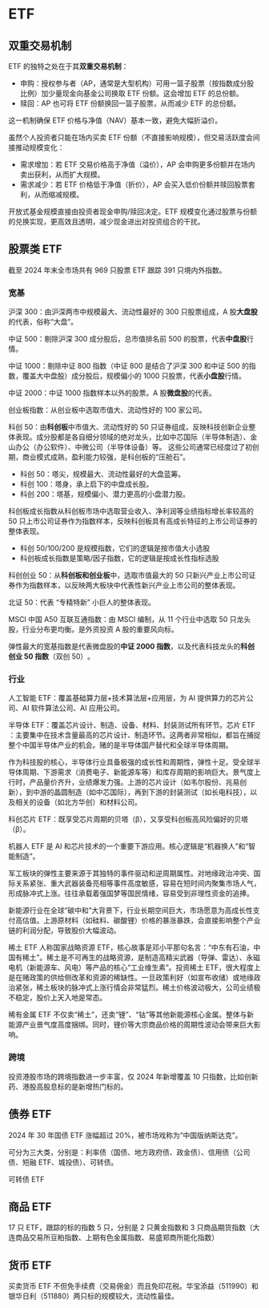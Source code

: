 # ETF

## 双重交易机制

ETF 的独特之处在于其**双重交易机制**：

- 申购：授权参与者（AP，通常是大型机构）可用一篮子股票（按指数成分股比例）加少量现金向基金公司换取 ETF 份额。这会增加 ETF 的总份额。
- 赎回：AP 也可将 ETF 份额换回一篮子股票，从而减少 ETF 的总份额。

这一机制确保 ETF 价格与净值（NAV）基本一致，避免大幅折溢价。

虽然个人投资者只能在场内买卖 ETF 份额（不直接影响规模），但交易活跃度会间接推动规模变化：

- 需求增加：若 ETF 交易价格高于净值（溢价），AP 会申购更多份额并在场内卖出获利，从而扩大规模。
- 需求减少：若 ETF 价格低于净值（折价），AP 会买入低价份额并赎回股票套利，从而缩减规模。

开放式基金规模直接由投资者现金申购/赎回决定。ETF 规模变化通过股票与份额的兑换实现，更高效且透明，减少现金进出对投资组合的干扰。

## 股票类 ETF

截至 2024 年末全市场共有 969 只股票 ETF 跟踪 391 只境内外指数。

### 宽基

沪深 300​：由沪深两市中规模最大、流动性最好的 300 只股票组成，A 股**大盘股**的代表，俗称“大盘”​​。

中证 500：剔除沪深 300 成分股后，总市值排名前 500 的股票，代表**中盘股**行情。

中证 1000：剔除中证 800 指数（中证 800 是结合了沪深 300 和中证 500 的指数，覆盖大中盘股）成分股后，规模偏小的 1000 只股票，代表**小盘股**行情。

中证 2000​​：中证 1000 指数样本以外的股票。A 股**微盘股**的代表。

创业板指数：从创业板中选取市值大、流动性好的 100 家公司。

科创 50​​：由**科创板**中市值大、流动性好的 50 只证券组成，反映科技创新企业整体表现。成分股都是各自细分领域的绝对龙头，比如中芯国际（半导体制造）、金山办公（办公软件）、中微公司（半导体设备）等。
这些公司通常已经度过了初创期，商业模式成熟，盈利能力较强，是科创板的“压舱石”。

- 科创 50：塔尖，规模最大、流动性最好的大盘蓝筹。
- 科创 100：塔身，承上启下的中盘成长股。
- 科创 200：塔基，规模偏小、潜力更高的小盘潜力股。

科创板成长指数从科创板市场中选取营业收入、净利润等业绩指标增长率较高的 50 只上市公司证券作为指数样本，反映科创板具有高成长特征的上市公司证券的整体表现。

- 科创 50/100/200 是规模指数，它们的逻辑是按市值大小选股
- 科创板成长指数是策略/因子指数，它的逻辑是按成长性指标选股

科创创业 50：从**科创板和创业板**中，选取市值最大的 50 只新兴产业上市公司证券作为指数样本，以反映两大板块中代表性新兴产业上市公司的整体表现。

北证 50​​：代表 ​​“专精特新”​​ 小巨人的整体表现。

MSCI 中国 A50 互联互通指数：由 MSCI 编制，从 11 个行业中选取 50 只龙头股，行业分布更均衡。是外资投资 A 股的重要风向标。

弹性最大的宽基指数是代表微盘股的**中证 2000 指数**，以及代表科技龙头的**科创创业 50 指数**（双创 50）​​。

### 行业

人工智能 ETF​：覆盖基础算力层+技术算法层+应用层，为 AI 提供算力的芯片公司、AI 软件算法公司、AI 应用公司。

半导体 ETF​​：覆盖芯片设计、制造、设备、材料、封装测试所有环节。芯片 ETF​​：主要集中在技术含量最高的芯片设计、制造环节。这两者非常相似，都旨在捕捉整个中国半导体产业的机会。赌的是半导体国产替代和全球半导体周期。

作为科技股的核心，半导体行业具备极强的成长性和周期性，弹性十足。受全球半导体周期、下游需求（消费电子、新能源车等）和库存周期的影响巨大。景气度上行时，产品量价齐升，业绩爆发力强。上游的芯片设计（如韦尔股份、兆易创新），到中游的晶圆制造（如中芯国际），再到下游的封装测试（如长电科技），以及相关的设备（如北方华创）和材料公司。

科创芯片 ETF：既享受芯片周期的贝塔（β），又享受科创板高风险偏好的贝塔（β）。

机器人 ETF 是 AI 和芯片技术的一个重要下游应用。核心逻辑是“机器换人”和“智能制造”。

军工板块的弹性主要来源于其独特的事件驱动和逆周期属性。对地缘政治冲突、国际关系紧张、重大武器装备亮相等事件高度敏感，容易在短时间内聚集市场人气，形成脉冲式上涨。往往承载着强国梦等国民情绪，容易受到非理性资金的追捧。

新能源行业在全球“碳中和”大背景下，行业长期空间巨大，市场愿意为高成长性支付高估值。上游原材料（如硅料、碳酸锂）价格的暴涨暴跌，会直接影响整个产业链的利润分配，导致股价大幅波动。

稀土 ETF 人称国家战略资源 ETF，核心故事是邓小平那句名言：“中东有石油，中国有稀土”。稀土是不可再生的战略资源，是制造高精尖武器（导弹、雷达）、永磁电机（新能源车、风电）等产品的核心“工业维生素”。投资稀土 ETF，很大程度上是在赌政策的供给侧改革和资源的稀缺性。一旦政策利好（如宣布收储）或地缘政治紧张，稀土板块的脉冲式上涨行情会非常猛烈。稀土价格波动极大，公司业绩极不稳定，股价上天入地是常态。

稀有金属 ETF 不仅卖“稀土”，还卖“锂”、“钴”等其他新能源核心金属。整体与新能源产业景气度高度捆绑。同时，锂价等大宗商品价格的周期性波动会带来巨大影响。

### 跨境

投资港股市场的跨境指数进一步丰富，仅 2024 年新增覆盖 10 只指数，比如创新药、港股高股息标的是新增热门标的。

## 债券 ETF

2024 年 30 年国债 ETF 涨幅超过 20%，被市场戏称为“中国版纳斯达克”。

可分为三大类，分别是：利率债（国债、地方政府债、政金债）、信用债（公司债、短融 ETF、城投债）、可转债。

可转债 ETF

## 商品 ETF

17 只 ETF，跟踪的标的指数 5 只，分别是 2 只黄金指数和 3 只商品期货指数（大连商品交易所豆粕指数、上期有色金属指数、易盛郑商所能化指数）

## 货币 ETF

买卖货币 ETF 不但免手续费（交易佣金）而且免印花税。华宝添益（511990）和银华日利（511880）两只标的规模较大，流动性最佳。
